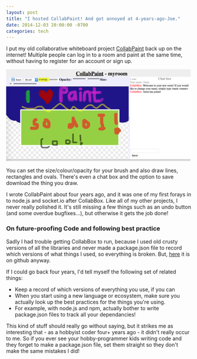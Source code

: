 ```yaml
---
layout: post
title: "I hosted CollabPaint! And got annoyed at 4-years-ago-Joe."
date: 2014-12-03 20:00:00 -0700
categories: tech
---
```


I put my old collaborative whiteboard project [CollabPaint](http://paint.veryjoe.com) back up on the internet! Multiple people can log in to a room and paint at the same time, without having to register for an account or sign up.

<div class="thumbnailed">
  <a href="/images/collabpaint.png">
    <img src="/thumbnails/collabpaint.png" alt="Screenshot of Collabpaint" />
  </a>
</div>

You can set the size/colour/opacity for your brush and also draw lines, rectangles and ovals. There's even a chat box and the option to save download the thing you draw.

I wrote CollabPaint about four years ago, and it was one of my first forays in to node.js and socket.io after CollabBox. Like all of my other projects, I never really polished it. It's still missing a few things such as an undo button (and some overdue bugfixes...), but otherwise it gets the job done!

### On future-proofing Code and following best practice

Sadly I had trouble getting CollabBox to run, because I used old crusty versions of all the libraries and never made a package.json file to record which versions of what things I used, so everything is broken. But, [here](https://github.com/Spacerat/Collab-Box) it is on github anyway.

If I could go back four years, I'd tell myself the following set of related things:

- Keep a record of which versions of everything you use, if you can
- When you start using a new language or ecosystem, make sure you actually look up the best practices for the things you're using.
- For example, with node.js and npm, actually bother to write package.json files to track all your dependancies!

This kind of stuff should really go without saying, but it strikes me as interesting that - as a hobbyist coder four+ years ago - it didn't really occur to me. So if you ever see your hobby-programmer kids writing code and they forget to make a package.json file, set them straight so they don't make the same mistakes I did!

